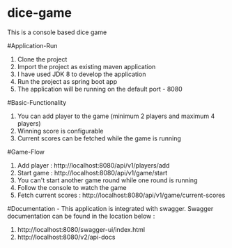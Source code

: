 # dice-game
This is a console based dice game

#Application-Run
1. Clone the project 
2. Import the project as existing maven application
3. I have used JDK 8 to develop the application
4. Run the project as spring boot app
4. The application will be running on the default port - 8080

#Basic-Functionality
1. You can add player to the game (minimum 2 players and maximum 4 players)
2. Winning score is configurable
3. Current scores can be fetched while the game is running

#Game-Flow
1. Add player : http://localhost:8080/api/v1/players/add
2. Start game : http://localhost:8080/api/v1/game/start
3. You can't start another game round while one round is running
4. Follow the console to watch the game
5. Fetch current scores : http://localhost:8080/api/v1/game/current-scores

#Documentation - 
This application is integrated with swagger. Swagger documentation can be found in the location below : 
1. http://localhost:8080/swagger-ui/index.html
2. http://localhost:8080/v2/api-docs
